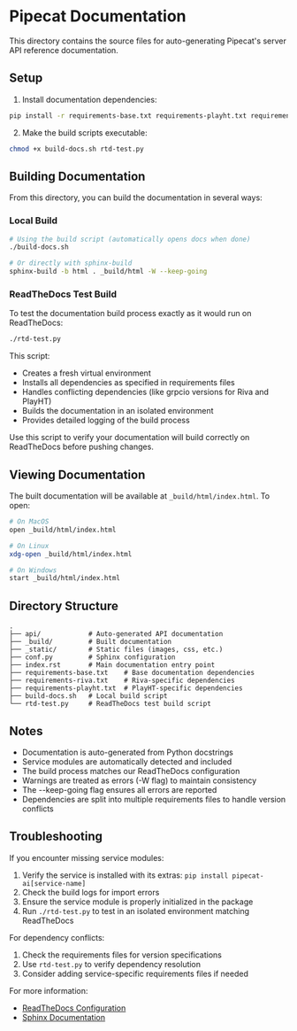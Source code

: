 # Pipecat Documentation

This directory contains the source files for auto-generating Pipecat's server API reference documentation.

## Setup

1. Install documentation dependencies:

```bash
pip install -r requirements-base.txt requirements-playht.txt requirements-riva.txt
```

2. Make the build scripts executable:

```bash
chmod +x build-docs.sh rtd-test.py
```

## Building Documentation

From this directory, you can build the documentation in several ways:

### Local Build

```bash
# Using the build script (automatically opens docs when done)
./build-docs.sh

# Or directly with sphinx-build
sphinx-build -b html . _build/html -W --keep-going
```

### ReadTheDocs Test Build

To test the documentation build process exactly as it would run on ReadTheDocs:

```bash
./rtd-test.py
```

This script:

- Creates a fresh virtual environment
- Installs all dependencies as specified in requirements files
- Handles conflicting dependencies (like grpcio versions for Riva and PlayHT)
- Builds the documentation in an isolated environment
- Provides detailed logging of the build process

Use this script to verify your documentation will build correctly on ReadTheDocs before pushing changes.

## Viewing Documentation

The built documentation will be available at `_build/html/index.html`. To open:

```bash
# On MacOS
open _build/html/index.html

# On Linux
xdg-open _build/html/index.html

# On Windows
start _build/html/index.html
```

## Directory Structure

```
.
├── api/            # Auto-generated API documentation
├── _build/         # Built documentation
├── _static/        # Static files (images, css, etc.)
├── conf.py         # Sphinx configuration
├── index.rst       # Main documentation entry point
├── requirements-base.txt    # Base documentation dependencies
├── requirements-riva.txt    # Riva-specific dependencies
├── requirements-playht.txt  # PlayHT-specific dependencies
├── build-docs.sh   # Local build script
└── rtd-test.py     # ReadTheDocs test build script
```

## Notes

- Documentation is auto-generated from Python docstrings
- Service modules are automatically detected and included
- The build process matches our ReadTheDocs configuration
- Warnings are treated as errors (-W flag) to maintain consistency
- The --keep-going flag ensures all errors are reported
- Dependencies are split into multiple requirements files to handle version conflicts

## Troubleshooting

If you encounter missing service modules:

1. Verify the service is installed with its extras: `pip install pipecat-ai[service-name]`
2. Check the build logs for import errors
3. Ensure the service module is properly initialized in the package
4. Run `./rtd-test.py` to test in an isolated environment matching ReadTheDocs

For dependency conflicts:

1. Check the requirements files for version specifications
2. Use `rtd-test.py` to verify dependency resolution
3. Consider adding service-specific requirements files if needed

For more information:

- [ReadTheDocs Configuration](.readthedocs.yaml)
- [Sphinx Documentation](https://www.sphinx-doc.org/)
